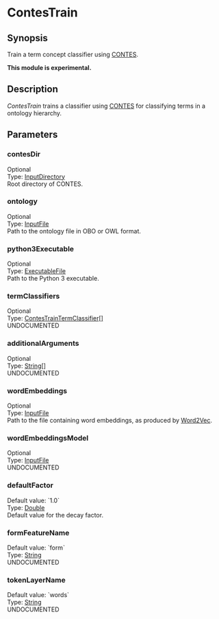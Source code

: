 <h1 class="module">ContesTrain</h1>

## Synopsis

Train a term concept classifier using [CONTES](https://github.com/ArnaudFerre/CONTES).

**This module is experimental.**

## Description

*ContesTrain* trains a classifier using [CONTES](https://github.com/ArnaudFerre/CONTES) for classifying terms in a ontology hierarchy.

## Parameters

<h3 name="contesDir" class="param">contesDir</h3>

<div class="param-level param-level-optional">Optional
</div>
<div class="param-type">Type: <a href="../converter/fr.inra.maiage.bibliome.util.files.InputDirectory" class="converter">InputDirectory</a>
</div>
Root directory of CONTES.

<h3 name="ontology" class="param">ontology</h3>

<div class="param-level param-level-optional">Optional
</div>
<div class="param-type">Type: <a href="../converter/fr.inra.maiage.bibliome.util.files.InputFile" class="converter">InputFile</a>
</div>
Path to the ontology file in OBO or OWL format.

<h3 name="python3Executable" class="param">python3Executable</h3>

<div class="param-level param-level-optional">Optional
</div>
<div class="param-type">Type: <a href="../converter/fr.inra.maiage.bibliome.util.files.ExecutableFile" class="converter">ExecutableFile</a>
</div>
Path to the Python 3 executable.

<h3 name="termClassifiers" class="param">termClassifiers</h3>

<div class="param-level param-level-optional">Optional
</div>
<div class="param-type">Type: <a href="../converter/fr.inra.maiage.bibliome.alvisnlp.bibliomefactory.modules.contes.ContesTrainTermClassifier[]" class="converter">ContesTrainTermClassifier[]</a>
</div>
UNDOCUMENTED

<h3 name="additionalArguments" class="param">additionalArguments</h3>

<div class="param-level param-level-optional">Optional
</div>
<div class="param-type">Type: <a href="../converter/java.lang.String[]" class="converter">String[]</a>
</div>
UNDOCUMENTED

<h3 name="wordEmbeddings" class="param">wordEmbeddings</h3>

<div class="param-level param-level-optional">Optional
</div>
<div class="param-type">Type: <a href="../converter/fr.inra.maiage.bibliome.util.files.InputFile" class="converter">InputFile</a>
</div>
Path to the file containing word embeddings, as produced by <a href="../module/Word2Vec" class="module">Word2Vec</a>.

<h3 name="wordEmbeddingsModel" class="param">wordEmbeddingsModel</h3>

<div class="param-level param-level-optional">Optional
</div>
<div class="param-type">Type: <a href="../converter/fr.inra.maiage.bibliome.util.files.InputFile" class="converter">InputFile</a>
</div>
UNDOCUMENTED

<h3 name="defaultFactor" class="param">defaultFactor</h3>

<div class="param-level param-level-default-value">Default value: `1.0`
</div>
<div class="param-type">Type: <a href="../converter/java.lang.Double" class="converter">Double</a>
</div>
Default value for the decay factor.

<h3 name="formFeatureName" class="param">formFeatureName</h3>

<div class="param-level param-level-default-value">Default value: `form`
</div>
<div class="param-type">Type: <a href="../converter/java.lang.String" class="converter">String</a>
</div>
UNDOCUMENTED

<h3 name="tokenLayerName" class="param">tokenLayerName</h3>

<div class="param-level param-level-default-value">Default value: `words`
</div>
<div class="param-type">Type: <a href="../converter/java.lang.String" class="converter">String</a>
</div>
UNDOCUMENTED

